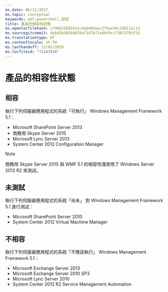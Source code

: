 ```yaml
---
ms.date: 06/12/2017
ms.topic: conceptual
keywords: wmf,powershell,設定
title: 產品的相容性狀態
ms.openlocfilehash: c740b2560162ecdab40daac2f9ae36c29811ac13
ms.sourcegitcommit: debd2b38fb8070a7357bf1a4bf9cc736f3702f31
ms.translationtype: HT
ms.contentlocale: zh-TW
ms.lasthandoff: 12/05/2019
ms.locfileid: "71147818"
---
```

# <a name="product-compatibility-status"></a>產品的相容性狀態

## <a name="compatible"></a>相容

執行下列伺服器應用程式的系統「可執行」  Windows Management Framework 5.1：

- Microsoft SharePoint Server 2013
- 商務用 Skype Server 2015
- Microsoft Lync Server 2013
- System Center 2012 Configuration Manager

> [!NOTE]
> 商務用 Skype Server 2015 與 WMF 5.1 的相容性僅使用了 Windows Server 2012 R2 來測試。

## <a name="not-tested"></a>未測試

執行下列伺服器應用程式的系統「尚未」  對 Windows Management Framework 5.1 進行測試：

- Microsoft SharePoint Server 2010
- System Center 2012 Virtual Machine Manager

## <a name="incompatible"></a>不相容

執行下列伺服器應用程式的系統「不應該執行」  Windows Management Framework 5.1：

- Microsoft Exchange Server 2013
- Microsoft Exchange Server 2010 SP3
- Microsoft Lync Server 2010
- System Center 2012 R2 Service Management Automation
